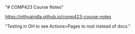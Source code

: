 "# COMP423 Course Notes" 

https://nithyaindla.github.io/comp423-course-notes

"Testing in OH to see Actions>Pages to root instead of docs."

